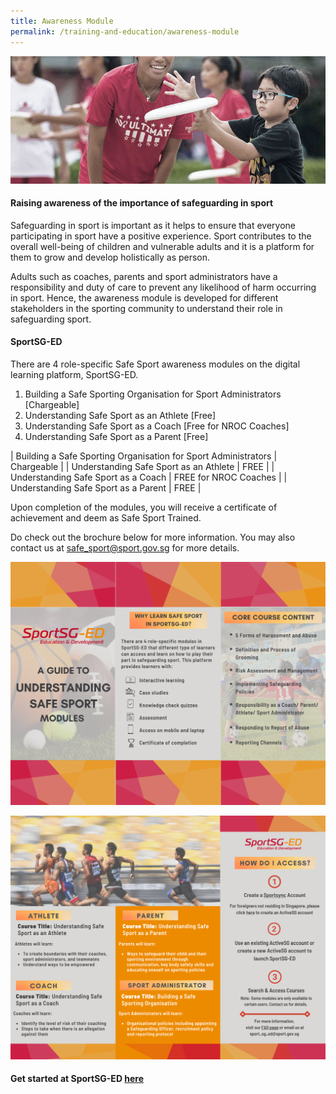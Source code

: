 ```yaml
---
title: Awareness Module
permalink: /training-and-education/awareness-module
---
```

![Alt text for image on Isomer site](/images/ultimate.jpg)

#### Raising awareness of the importance of safeguarding in sport
Safeguarding in sport is important as it helps to ensure that everyone participating in sport have a positive experience. Sport contributes to the overall well-being of children and vulnerable adults and it is a platform for them to grow and develop holistically as person. 

Adults such as coaches, parents and sport administrators have a responsibility and duty of care to prevent any likelihood of harm occurring in sport. Hence, the awareness module is developed for different stakeholders in the sporting community to understand their role in safeguarding sport. 

#### SportSG-ED

There are 4 role-specific Safe Sport awareness modules on the digital learning platform, SportSG-ED. 
1.	Building a Safe Sporting Organisation for Sport Administrators [Chargeable]
2.	Understanding Safe Sport as an Athlete [Free]
3.	Understanding Safe Sport as a Coach [Free for NROC Coaches]
4.	Understanding Safe Sport as a Parent [Free]

| Building a Safe Sporting Organisation for Sport Administrators | Chargeable |
| Understanding Safe Sport as an Athlete                                      | FREE | 
| Understanding Safe Sport as a Coach                                         | FREE for NROC Coaches |
| Understanding Safe Sport as a Parent                                         | FREE |

Upon completion of the modules, you will receive a certificate of achievement and deem as Safe Sport Trained. 

Do check out the brochure below for more information. You may also contact us at safe_sport@sport.gov.sg for more details. 

![SportSG-ED Pg1](/images/sportsg-ed/1.png)

![SportSG-ED Pg2](/images/sportsg-ed/2.png)

#### Get started at SportSG-ED [here](https://www.sportsync.sg/App/Login?ReturnUrl=%2fApp%2fHome%2fLaunchSMLP)